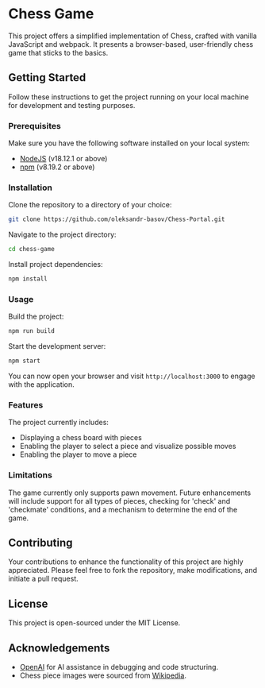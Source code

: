 # Chess Game

This project offers a simplified implementation of Chess, crafted with vanilla JavaScript and webpack. It presents a browser-based, user-friendly chess game that sticks to the basics.

## Getting Started

Follow these instructions to get the project running on your local machine for development and testing purposes.

### Prerequisites

Make sure you have the following software installed on your local system:

- [NodeJS](https://nodejs.org/) (v18.12.1 or above)
- [npm](https://www.npmjs.com/) (v8.19.2 or above)

### Installation

Clone the repository to a directory of your choice:

```bash
git clone https://github.com/oleksandr-basov/Chess-Portal.git
```

Navigate to the project directory:

```bash
cd chess-game
```

Install project dependencies:

```bash
npm install
```

### Usage

Build the project:

```bash
npm run build
```

Start the development server:

```bash
npm start
```

You can now open your browser and visit `http://localhost:3000` to engage with the application.

### Features

The project currently includes:

- Displaying a chess board with pieces
- Enabling the player to select a piece and visualize possible moves
- Enabling the player to move a piece

### Limitations

The game currently only supports pawn movement. Future enhancements will include support for all types of pieces, checking for 'check' and 'checkmate' conditions, and a mechanism to determine the end of the game.

## Contributing

Your contributions to enhance the functionality of this project are highly appreciated. Please feel free to fork the repository, make modifications, and initiate a pull request.

## License

This project is open-sourced under the MIT License.

## Acknowledgements

- [OpenAI](https://openai.com/) for AI assistance in debugging and code structuring.
- Chess piece images were sourced from [Wikipedia](https://en.wikipedia.org/wiki/Chess_piece).
